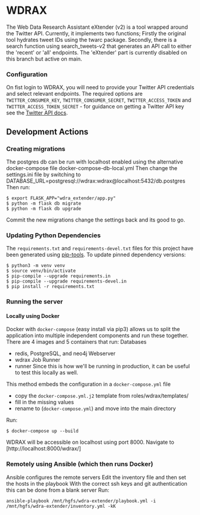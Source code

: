 # WDRAX
The Web Data Research Assistant eXtender (v2) is a tool wrapped around the Twitter API. Currently, it implements two 
functions; Firstly the original tool hydrates tweet IDs using the twarc package. Secondly, there is a search function 
using search_tweets-v2 that generates an API call to either the 'recent' or 'all' endpoints.
The 'eXtender' part is currently disabled on this branch but active on main.

### Configuration

On fist login to WDRAX, you will need to provide your Twitter API credentials and select relevant endpoints.
The required options are `TWITTER_CONSUMER_KEY`, `TWITTER_CONSUMER_SECRET`, `TWITTER_ACCESS_TOKEN` and 
`TWITTER_ACCESS_TOKEN_SECRET` - for guidance on getting a Twitter API key see the 
[Twitter API docs](https://developer.twitter.com/en/docs/twitter-api/getting-started/guide).

## Development Actions

### Creating migrations
The postgres db can be run with localhost enabled using the alternative docker-compose file docker-compose-db-local.yml
Then change the settings.ini file by switching to DATABASE_URL=postgresql://wdrax:wdrax@localhost:5432/db.postgres
Then run:
```
$ export FLASK_APP="wdra_extender/app.py"
$ python -m flask db migrate
$ python -m flask db upgrade
```
Commit the new migrations change the settings back and its good to go.

### Updating Python Dependencies

The `requirements.txt` and `requirements-devel.txt` files for this project have been generated using [pip-tools](https://github.com/jazzband/pip-tools).
To update pinned dependency versions:

```
$ python3 -m venv venv
$ source venv/bin/activate
$ pip-compile --upgrade requirements.in
$ pip-compile --upgrade requirements-devel.in
$ pip install -r requirements.txt
```

### Running the server

#### Locally using Docker

Docker with `docker-compose` (easy install via pip3) allows us to split the application 
into multiple independent components and run these together.
There are 4 images and 5 containers that run:
Databases
  - redis, PostgreSQL, and neo4j 
Webserver
  - wdrax
Job Runner
  - runner
Since this is how we'll be running in production, it can be useful to test this locally as well.

This method embeds the configuration in a `docker-compose.yml` file 
 - copy the `docker-compose.yml.j2` template from roles/wdrax/templates/
 - fill in the missing values
 - rename to (`docker-compose.yml`) and move into the main directory

Run:
```
$ docker-compose up --build
```

WDRAX will be accessible on localhost using port 8000. Navigate to [http://localhost:8000/wdrax/]


### Remotely using Ansible (which then runs Docker)

Ansible configures the remote servers
Edit the inventory file and then set the hosts in the playbook
With the correct ssh keys and git authentication this can be done from a blank server
Run:
```
ansible-playbook /mnt/hgfs/wdra-extender/playbook.yml -i /mnt/hgfs/wdra-extender/inventory.yml -kK
```